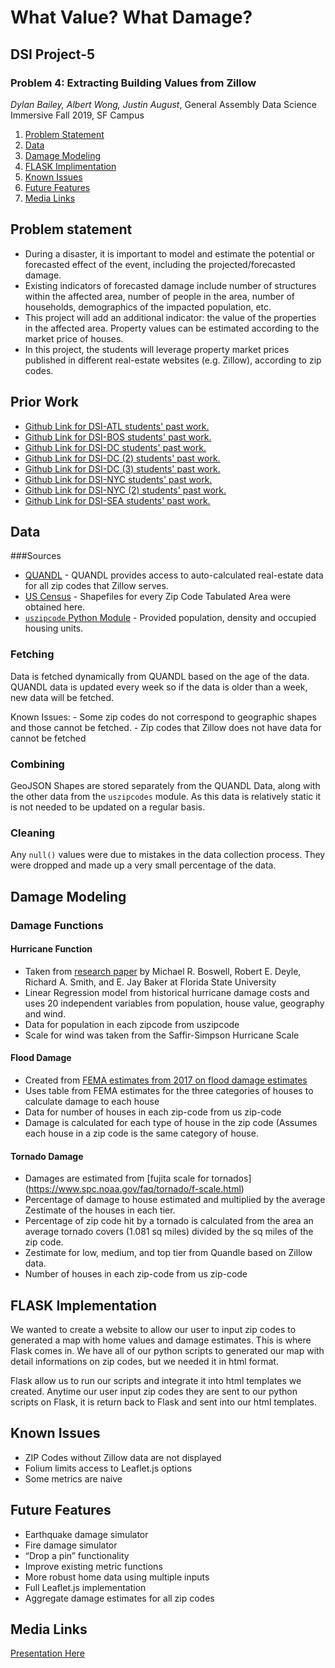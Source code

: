 # What Value? What Damage?
## DSI Project-5

### Problem 4: Extracting Building Values from Zillow
_Dylan Bailey, Albert Wong, Justin August_, General Assembly Data Science Immersive Fall 2019, SF Campus

1. [Problem Statement](#problem-statement)
2. [Data](#data)
3. [Damage Modeling](#damage-modeling)
4. [FLASK Implimentation](#flask-implementation)
4. [Known Issues](#known-issues)
5. [Future Features](#future-features)
6. [Media Links](#media-links)


## Problem statement

- During a disaster, it is important to model and estimate the potential or forecasted effect of the event, including the projected/forecasted damage.
- Existing indicators of forecasted damage include number of structures within the affected area, number of people in the area, number of households, demographics of the impacted population, etc.
- This project will add an additional indicator: the value of the properties in the affected area. Property values can be estimated according to the market price of houses.
- In this project, the students will leverage property market prices published in different real-estate websites (e.g. Zillow), according to zip codes.

## Prior Work
- [Github Link for DSI-ATL students' past work.](https://github.com/katychow/DSI_Project4_Zipcodes)
- [Github Link for DSI-BOS students' past work.](https://github.com/hixjas/Project-4-Zillow)
- [Github Link for DSI-DC students' past work.](https://github.com/tbacas/Zillow-Disaster-Estimates)
- [Github Link for DSI-DC (2) students' past work.](https://github.com/zeeemo/Disaster-Estimates)
- [Github Link for DSI-DC (3) students' past work.](https://github.com/jhuessy/ga_client_project_zillow)
- [Github Link for DSI-NYC students' past work.](https://github.com/cbratkovics/damage_estimator)
- [Github Link for DSI-NYC (2) students' past work.](https://github.com/rows317/DSI-8-Client-Project/blob/master/README.md)
- [Github Link for DSI-SEA students' past work.](https://github.com/dsteffan/mount_rainier_disaster_estimate)

## Data

###Sources
	
- [QUANDL](https://www.quandl.com/data/ZILLOW-Zillow-Real-Estate-Research) - QUANDL provides access to auto-calculated real-estate data for all zip codes that Zillow serves.
- [US Census](https://www.census.gov/data.html) - Shapefiles for every Zip Code Tabulated Area were obtained here.
- [`uszipcode` Python Module](https://uszipcode.readthedocs.io/index.html) - Provided population, density and occupied housing units.
	
	
### Fetching
	
Data is fetched dynamically from QUANDL based on the age of the data. QUANDL data is updated every week so if the data is older than a week, new data will be fetched.
	
Known Issues:
	- Some zip codes do not correspond to geographic shapes and those cannot be fetched.
	- Zip codes that Zillow does not have data for cannot be fetched
	
### Combining
GeoJSON Shapes are stored separately from the QUANDL Data, along with the other data from the `uszipcodes` module. As this data is relatively static it is not needed to be updated on a regular basis.
	
### Cleaning
	
Any `null()` values were due to mistakes in the data collection process. They were dropped and made up a very small percentage of the data.



## Damage Modeling
### Damage Functions

#### Hurricane Function

- Taken from [research paper](http://digitalcommons.calpoly.edu/cgi/viewcontent.cgi?article=1119&context=crp_fac) by Michael R. Boswell, Robert E. Deyle, Richard A. Smith, and E. Jay Baker at Florida State University 
- Linear Regression model from historical hurricane damage costs and uses 20 independent variables from population, house value, geography and wind.
- Data for population in each zipcode from uszipcode
- Scale for wind was taken from the Saffir-Simpson Hurricane Scale

#### Flood Damage

- Created from [FEMA estimates from 2017 on flood damage estimates](https://www.fema.gov/media-library-data/1499290622913-0bcd74f47bf20aa94998a5a920837710/Flood_Loss_Estimations_2017.pdf)
- Uses table from FEMA estimates for the three categories of houses to calculate damage to each house
- Data for number of houses in each zip-code from us zip-code
- Damage is calculated for each type of house in the zip code (Assumes each house in a zip code is the same category of house.

#### Tornado Damage

- Damages are estimated from [fujita scale for tornados] (https://www.spc.noaa.gov/faq/tornado/f-scale.html)
- Percentage of damage to house estimated and multiplied by the average Zestimate of the houses in each tier.
- Percentage of zip code hit by a tornado is calculated from the area an average tornado covers (1.081 sq miles) divided by the sq miles of the zip code.
- Zestimate for low, medium, and top tier from Quandle based on Zillow data.
- Number of houses in each zip-code from us zip-code

## FLASK Implementation

We wanted to create a website to allow our user to input zip codes to generated a map with home values and damage estimates. This is where Flask comes in. We have all of our python scripts to generated our map with detail informations on zip codes, but we needed it in html format.

Flask allow us to run our scripts and integrate it into html templates we created. Anytime our user input zip codes they are sent to our python scripts on Flask, it is return back to Flask and sent into our html templates.

## Known Issues

- ZIP Codes without Zillow data are not displayed
- Folium limits access to Leaflet.js options
- Some metrics are naive


## Future Features
- Earthquake damage simulator
- Fire damage simulator
- “Drop a pin” functionality
- Improve existing metric functions
- More robust home data using multiple inputs
- Full Leaflet.js implementation
- Aggregate damage estimates for all zip codes


## Media Links
[Presentation Here](https://docs.google.com/presentation/d/1RO0ZZt118jAWgInrZFqbA0gMPzDycVqmgpj8uQTybpY/edit#slide=id.p)
